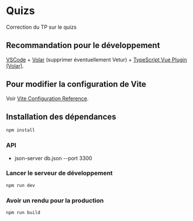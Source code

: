 # Quizs

Correction du TP sur le quizs

## Recommandation pour le développement

[VSCode](https://code.visualstudio.com/) + [Volar](https://marketplace.visualstudio.com/items?itemName=johnsoncodehk.volar) (supprimer éventuellement Vetur) + [TypeScript Vue Plugin (Volar)](https://marketplace.visualstudio.com/items?itemName=johnsoncodehk.vscode-typescript-vue-plugin).

## Pour modifier la configuration de Vite

Voir [Vite Configuration Reference](https://vitejs.dev/config/).

## Installation des dépendances

```sh
npm install
```

### API

- json-server db.json --port 3300
### Lancer le serveur de développement

```sh
npm run dev
```

### Avoir un rendu pour la production

```sh
npm run build
```
